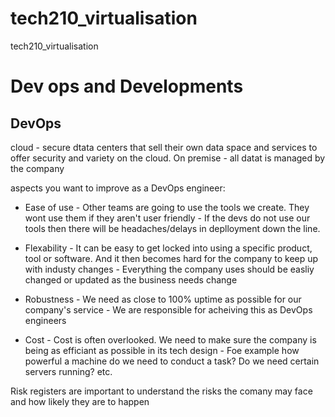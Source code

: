# tech210_virtualisation
tech210_virtualisation

# Dev ops and Developments

## DevOps

cloud - secure dtata centers that sell their own data space and services to offer security and variety on the cloud.
On premise - all datat is managed by the company 

aspects you want to improve as a DevOps engineer:

- Ease of use - Other teams are going to use the tools we create. They wont use them if they aren't user friendly - If the devs do not use our tools then there will be headaches/delays in deplloyment down the line.

- Flexability - It can be easy to get locked into using a specific product, tool or software. And it then becomes hard for the company to keep up with industy changes - Everything the company uses should be easliy changed or updated as the business needs change

- Robustness - We need as close to 100% uptime as possible for our company's service - We are responsible for acheiving this as DevOps engineers

- Cost - Cost is often overlooked. We need to make sure the company is being as efficiant as possible in its tech design - Foe example how powerful a machine do we need to conduct a task? Do we need certain servers running? etc.

Risk registers are important to understand the risks the comany may face and how likely they are to happen


